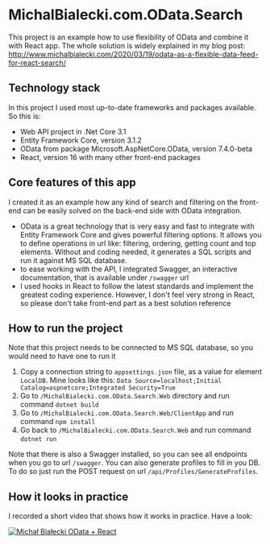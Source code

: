 # MichalBialecki.com.OData.Search
This project is an example how to use flexibility of OData and combine it with React app. The whole solution is widely explained in my blog post: http://www.michalbialecki.com/2020/03/19/odata-as-a-flexible-data-feed-for-react-search/

## Technology stack
In this project I used most up-to-date frameworks and packages available. So this is:
- Web API project in .Net Core 3.1
- Entity Framework Core, version 3.1.2
- OData from package Microsoft.AspNetCore.OData, version 7.4.0-beta
- React, version 16 with many other front-end packages

## Core features of this app
I created it as an example how any kind of search and filtering on the front-end can be easily solved on the back-end side with OData integration.
- OData is a great technology that is very easy and fast to integrate with Entity Framework Core and gives powerful filtering options. It allows you to define operations in url like: filtering, ordering, getting count and top elements. Without and coding needed, it generates a SQL scripts and run it against MS SQL database.
- to ease working with the API, I integrated Swagger, an interactive documentation, that is available under `/swagger` url
- I used hooks in React to follow the latest standards and implement the greatest coding experience. However, I don't feel very strong in React, so please don't take front-end part as a best solution reference

## How to run the project
Note that this project needs to be connected to MS SQL database, so you would need to have one to run it
1. Copy a connection string to `appsettings.json` file, as a value for element `LocalDB`. Mine looks like this: `Data Source=localhost;Initial Catalog=aspnetcore;Integrated Security=True`
2. Go to `/MichalBialecki.com.OData.Search.Web` directory and run command `dotnet build`
3. Go to `/MichalBialecki.com.OData.Search.Web/ClientApp` and run command `npm install`
4. Go back to `/MichalBialecki.com.OData.Search.Web` and run command `dotnet run`

Note that there is also a Swagger installed, so you can see all endpoints when you go to url `/swagger`.
You can also generate profiles to fill in you DB. To do so just run the POST request on url `/api/Profiles/GenerateProfiles`.

## How it looks in practice
I recorded a short video that shows how it works in practice. Have a look:

[![Michał Białecki OData + React](http://img.youtube.com/vi/H_PNsMHgipA/0.jpg)](http://www.youtube.com/watch?v=H_PNsMHgipA "Example of connecting OData and React in .Net Core 3.1")
